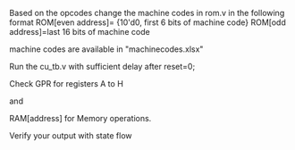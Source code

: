 Based on the opcodes change the machine codes in rom.v in the following format
ROM[even address]= {10'd0, first 6 bits of machine code}
ROM[odd address]=last 16 bits of machine code

machine codes are available in "machinecodes.xlsx"

Run the cu_tb.v with sufficient delay after reset=0;

Check GPR for registers A to H

and 

RAM[address] for Memory operations.

Verify your output with state flow
